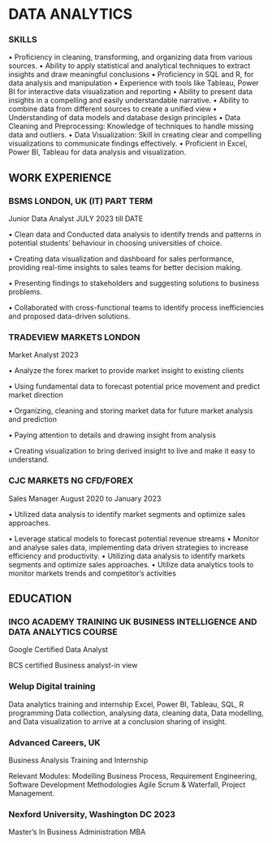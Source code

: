 # DATA ANALYTICS
### SKILLS
•	Proficiency in cleaning, transforming, and organizing data from various sources.
•	Ability to apply statistical and analytical techniques to extract insights and draw meaningful conclusions
•	Proficiency in SQL and R, for data analysis and manipulation
•	Experience with tools like Tableau, Power BI for interactive data visualization and reporting
•	Ability to present data insights in a compelling and easily understandable narrative.
•	Ability to combine data from different sources to create a unified view
•	Understanding of data models and database design principles
•	Data Cleaning and Preprocessing: Knowledge of techniques to handle missing data and outliers.
•	Data Visualization: Skill in creating clear and compelling visualizations to communicate findings effectively.
•	Proficient in Excel, Power BI, Tableau for data analysis and visualization. 


## WORK EXPERIENCE
### BSMS LONDON, UK (IT) PART TERM
Junior Data Analyst  JULY 2023 till  DATE

•	Clean data and Conducted data analysis to identify trends and patterns in potential students’ behaviour in choosing universities of choice. 

•	Creating data visualization and dashboard for sales performance, providing real-time insights to sales teams for better decision making. 

•	Presenting findings to stakeholders and suggesting solutions to business problems. 

•	Collaborated with cross-functional teams to identify process inefficiencies and proposed data-driven solutions.

### TRADEVIEW MARKETS LONDON
Market Analyst 2023

•	Analyze the forex market to provide market insight to existing clients 

•	Using fundamental data to forecast potential price movement and predict market direction 

•	Organizing, cleaning and storing market data for future  market analysis and prediction 

•	Paying attention to details and drawing insight from analysis 

•	Creating visualization to bring derived insight to live and make it easy to understand. 

### CJC MARKETS NG CFD/FOREX
   Sales Manager  August 2020 to January 2023

•	 Utilized data analysis to identify market segments and optimize sales approaches.

•	 Leverage statical models to forecast potential revenue streams 
•	 Monitor and analyse sales data, implementing data driven strategies to increase efficiency and productivity. 
•	 Utilizing data analysis to identify markets segments and optimize sales approaches.
•	 Utilize data analytics tools to monitor markets trends and competitor’s activities


## EDUCATION 
### INCO ACADEMY TRAINING UK BUSINESS INTELLIGENCE AND DATA ANALYTICS  COURSE
Google Certified Data Analyst


BCS certified Business analyst-in view 

### Welup Digital training
Data analytics training and  internship 
Excel, Power BI, Tableau, SQL, R programming Data collection, analysing data, cleaning data, Data modelling, and Data visualization to arrive at a conclusion sharing of insight.

### Advanced Careers, UK
Business Analysis Training and Internship

Relevant Modules: Modelling Business Process, Requirement Engineering, Software Development Methodologies Agile Scrum & Waterfall, Project Management.

### Nexford University, Washington DC 2023

Master’s In Business Administration MBA
